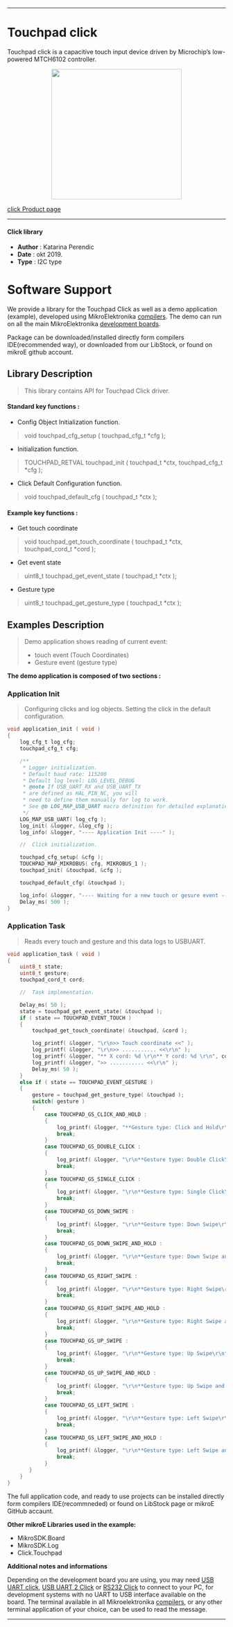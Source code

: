 
 

---
# Touchpad click

Touchpad click is a capacitive touch input device driven by Microchip’s low-powered MTCH6102 controller. 

<p align="center">
  <img src="https://download.mikroe.com/images/click_for_ide/touchpad_click.png" height=300px>
</p>

[click Product page](https://www.mikroe.com/touchpad-click)

---


#### Click library 

- **Author**        : Katarina Perendic
- **Date**          : okt 2019.
- **Type**          : I2C type


# Software Support

We provide a library for the Touchpad Click 
as well as a demo application (example), developed using MikroElektronika 
[compilers](https://shop.mikroe.com/compilers). 
The demo can run on all the main MikroElektronika [development boards](https://shop.mikroe.com/development-boards).

Package can be downloaded/installed directly form compilers IDE(recommended way), or downloaded from our LibStock, or found on mikroE github account. 

## Library Description

> This library contains API for Touchpad Click driver.

#### Standard key functions :

- Config Object Initialization function.
> void touchpad_cfg_setup ( touchpad_cfg_t *cfg ); 
 
- Initialization function.
> TOUCHPAD_RETVAL touchpad_init ( touchpad_t *ctx, touchpad_cfg_t *cfg );

- Click Default Configuration function.
> void touchpad_default_cfg ( touchpad_t *ctx );


#### Example key functions :

- Get touch coordinate
> void touchpad_get_touch_coordinate ( touchpad_t *ctx, touchpad_cord_t *cord );
 
- Get event state
> uint8_t touchpad_get_event_state ( touchpad_t *ctx );

- Gesture type
> uint8_t touchpad_get_gesture_type ( touchpad_t *ctx );

## Examples Description

> Demo application shows reading of current event:
>   - touch event (Touch Coordinates)
>   - Gesture event (gesture type)

**The demo application is composed of two sections :**

### Application Init 

> Configuring clicks and log objects.
> Setting the click in the default configuration.

```c
void application_init ( void )
{
    log_cfg_t log_cfg;
    touchpad_cfg_t cfg;

    /** 
     * Logger initialization.
     * Default baud rate: 115200
     * Default log level: LOG_LEVEL_DEBUG
     * @note If USB_UART_RX and USB_UART_TX 
     * are defined as HAL_PIN_NC, you will 
     * need to define them manually for log to work. 
     * See @b LOG_MAP_USB_UART macro definition for detailed explanation.
     */
    LOG_MAP_USB_UART( log_cfg );
    log_init( &logger, &log_cfg );
    log_info( &logger, "---- Application Init ----" );

    //  Click initialization.

    touchpad_cfg_setup( &cfg );
    TOUCHPAD_MAP_MIKROBUS( cfg, MIKROBUS_1 );
    touchpad_init( &touchpad, &cfg );

    touchpad_default_cfg( &touchpad );

    log_info( &logger, "---- Waiting for a new touch or gesure event ----" );
    Delay_ms( 500 );
} 
```

### Application Task

> Reads every touch and gesture and this data logs to USBUART.

```c
void application_task ( void )
{
    uint8_t state;
    uint8_t gesture;
    touchpad_cord_t cord;

    //  Task implementation.

    Delay_ms( 50 );
    state = touchpad_get_event_state( &touchpad );
    if ( state == TOUCHPAD_EVENT_TOUCH )
    {
        touchpad_get_touch_coordinate( &touchpad, &cord );

        log_printf( &logger, "\r\n>> Touch coordinate <<" );
        log_printf( &logger, "\r\n>> ........... <<\r\n" );
        log_printf( &logger, "** X cord: %d \r\n** Y cord: %d \r\n", cord.x, cord.y );
        log_printf( &logger, ">> ........... <<\r\n" );
        Delay_ms( 50 );
    }
    else if ( state == TOUCHPAD_EVENT_GESTURE )
    {
        gesture = touchpad_get_gesture_type( &touchpad );
        switch( gesture )
        {
            case TOUCHPAD_GS_CLICK_AND_HOLD :
            {
                log_printf( &logger, "**Gesture type: Click and Hold\r\n" );
                break;
            }
            case TOUCHPAD_GS_DOUBLE_CLICK :
            {
                log_printf( &logger, "\r\n**Gesture type: Double Click\r\n" );
                break;
            }
            case TOUCHPAD_GS_SINGLE_CLICK :
            {
                log_printf( &logger, "\r\n**Gesture type: Single Click\r\n" );
                break;
            }
            case TOUCHPAD_GS_DOWN_SWIPE :
            {
                log_printf( &logger, "\r\n**Gesture type: Down Swipe\r\n" );
                break;
            }
            case TOUCHPAD_GS_DOWN_SWIPE_AND_HOLD :
            {
                log_printf( &logger, "\r\n**Gesture type: Down Swipe and Hold\r\n" );
                break;
            }
            case TOUCHPAD_GS_RIGHT_SWIPE :
            {
                log_printf( &logger, "\r\n**Gesture type: Right Swipe\r\n" );
                break;
            }
            case TOUCHPAD_GS_RIGHT_SWIPE_AND_HOLD :
            {
                log_printf( &logger, "\r\n**Gesture type: Right Swipe and Hold\r\n" );
                break;
            }
            case TOUCHPAD_GS_UP_SWIPE :
            {
                log_printf( &logger, "\r\n**Gesture type: Up Swipe\r\n" );
                break;
            }
            case TOUCHPAD_GS_UP_SWIPE_AND_HOLD :
            {
                log_printf( &logger, "\r\n**Gesture type: Up Swipe and Hold\r\n" );
                break;
            }
            case TOUCHPAD_GS_LEFT_SWIPE :
            {
                log_printf( &logger, "\r\n**Gesture type: Left Swipe\r\n" );
                break;
            }
            case TOUCHPAD_GS_LEFT_SWIPE_AND_HOLD :
            {
                log_printf( &logger, "\r\n**Gesture type: Left Swipe and Hold\r\n" );
                break;
            }
       }
    }
}
```

The full application code, and ready to use projects can be  installed directly form compilers IDE(recommneded) or found on LibStock page or mikroE GitHub accaunt.

**Other mikroE Libraries used in the example:** 

- MikroSDK.Board
- MikroSDK.Log
- Click.Touchpad

**Additional notes and informations**

Depending on the development board you are using, you may need 
[USB UART click](https://shop.mikroe.com/usb-uart-click), 
[USB UART 2 Click](https://shop.mikroe.com/usb-uart-2-click) or 
[RS232 Click](https://shop.mikroe.com/rs232-click) to connect to your PC, for 
development systems with no UART to USB interface available on the board. The 
terminal available in all Mikroelektronika 
[compilers](https://shop.mikroe.com/compilers), or any other terminal application 
of your choice, can be used to read the message.



---

